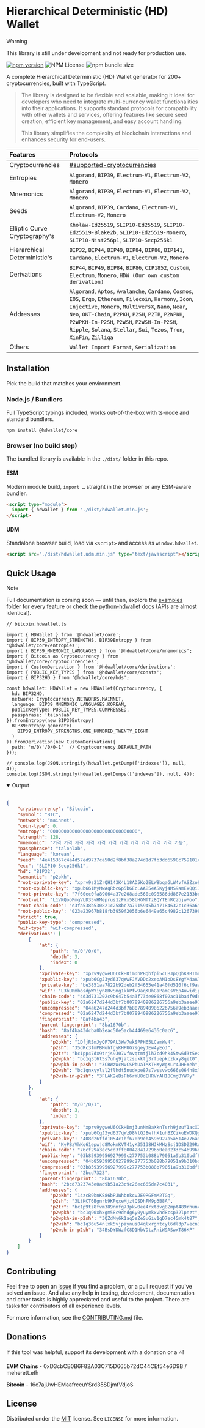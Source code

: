 # Hierarchical Deterministic (HD) Wallet

> [!WARNING]
> This library is still under development and not ready for production use.

[![npm version](https://img.shields.io/npm/v/@hdwallet/core)](https://www.npmjs.com/package/@hdwallet/core)
![NPM License](https://img.shields.io/npm/l/%40hdwallet%2Fcore?color=%23000000)
![npm bundle size](https://img.shields.io/bundlephobia/minzip/%40hdwallet%2Fcore)

A complete Hierarchical Deterministic (HD) Wallet generator for 200+ cryptocurrencies, built with TypeScript.

> The library is designed to be flexible and scalable, making it ideal for developers who need to integrate multi-currency wallet functionalities into their applications. 
> It supports standard protocols for compatibility with other wallets and services, offering features like secure seed creation, efficient key management, and easy account handling.
>
> This library simplifies the complexity of blockchain interactions and enhances security for end-users. 

| Features                      | Protocols                                                                                                                                                                                                                                                                                                                                                                                                             |
|:------------------------------|:----------------------------------------------------------------------------------------------------------------------------------------------------------------------------------------------------------------------------------------------------------------------------------------------------------------------------------------------------------------------------------------------------------------------|
| Cryptocurrencies              | <a href="https://hdwallet.io/cryptocurrencies">#supported-cryptocurrencies</a>                                                                                                                                                                                                                                                                                                                                        |
| Entropies                     | ``Algorand``, ``BIP39``, ``Electrum-V1``, ``Electrum-V2``, ``Monero``                                                                                                                                                                                                                                                                                                                                                 |
| Mnemonics                     | ``Algorand``, ``BIP39``, ``Electrum-V1``, ``Electrum-V2``, ``Monero``                                                                                                                                                                                                                                                                                                                                                 |
| Seeds                         | ``Algorand``, ``BIP39``, ``Cardano``, ``Electrum-V1``, ``Electrum-V2``, ``Monero``                                                                                                                                                                                                                                                                                                                                    |
| Elliptic Curve Cryptography's | ``Kholaw-Ed25519``, ``SLIP10-Ed25519``, ``SLIP10-Ed25519-Blake2b``, ``SLIP10-Ed25519-Monero``, ``SLIP10-Nist256p1``, ``SLIP10-Secp256k1``                                                                                                                                                                                                                                                                             |
| Hierarchical Deterministic's  | ``BIP32``, ``BIP44``, ``BIP49``, ``BIP84``, ``BIP86``, ``BIP141``, ``Cardano``, ``Electrum-V1``, ``Electrum-V2``, ``Monero``                                                                                                                                                                                                                                                                                          |
| Derivations                   | ``BIP44``, ``BIP49``, ``BIP84``, ``BIP86``, ``CIP1852``, ``Custom``, ``Electrum``, ``Monero``, ``HDW (Our own custom derivation)``                                                                                                                                                                                                                                                                                    |
| Addresses                     | ``Algorand``, ``Aptos``, ``Avalanche``, ``Cardano``, ``Cosmos``, ``EOS``, ``Ergo``, ``Ethereum``, ``Filecoin``, ``Harmony``, ``Icon``, ``Injective``, ``Monero``, ``MultiversX``, ``Nano``, ``Near``, ``Neo``, ``OKT-Chain``, ``P2PKH``, ``P2SH``, ``P2TR``, ``P2WPKH``, ``P2WPKH-In-P2SH``, ``P2WSH``, ``P2WSH-In-P2SH``, ``Ripple``, ``Solana``, ``Stellar``, ``Sui``, ``Tezos``, ``Tron``, ``XinFin``, ``Zilliqa`` |
| Others                        | ``Wallet Import Format``, ``Serialization``                                                                                                                                                                                                                                                                                                                                                                           |

## Installation

Pick the build that matches your environment.

### Node.js / Bundlers

Full TypeScript typings included, works out-of-the-box with ts-node and standard bundlers.

```shell
npm install @hdwallet/core
```

### Browser (no build step)

The bundled library is available in the `./dist/` folder in this repo.

#### ESM

Modern module build, `import …` straight in the browser or any ESM-aware bundler.

```html
<script type="module">
  import { hdwallet } from './dist/hdwallet.min.js';
</script>
```

#### UDM

Standalone browser build, load via `<script>` and access as `window.hdwallet`.

```html
<script src="./dist/hdwallet.udm.min.js" type="text/javascript"></script>
```

## Quick Usage

> [!NOTE]
> Full documentation is coming soon — until then, explore the [examples](https://github.com/hdwallet-io/hdwallet.js/blob/master/examples) folder for every feature or check the [python-hdwallet](https://github.com/hdwallet-io/python-hdwallet) docs (APIs are almost identical).

```node
// bitcoin.hdwallet.ts

import { HDWallet } from '@hdwallet/core';
import { BIP39_ENTROPY_STRENGTHS, BIP39Entropy } from '@hdwallet/core/entropies';
import { BIP39_MNEMONIC_LANGUAGES } from '@hdwallet/core/mnemonics';
import { Bitcoin as Cryptocurrency } from '@hdwallet/core/cryptocurrencies';
import { CustomDerivation } from '@hdwallet/core/derivations';
import { PUBLIC_KEY_TYPES } from '@hdwallet/core/consts';
import { BIP32HD } from '@hdwallet/core/hds';

const hdwallet: HDWallet = new HDWallet(Cryptocurrency, {
  hd: BIP32HD,
  network: Cryptocurrency.NETWORKS.MAINNET,
  language: BIP39_MNEMONIC_LANGUAGES.KOREAN,
  publicKeyType: PUBLIC_KEY_TYPES.COMPRESSED,
  passphrase: 'talonlab'
}).fromEntropy(new BIP39Entropy(
  BIP39Entropy.generate(
    BIP39_ENTROPY_STRENGTHS.ONE_HUNDRED_TWENTY_EIGHT
  )
)).fromDerivation(new CustomDerivation({
  path: 'm/0\'/0/0-1'  // Cryptocurrency.DEFAULT_PATH
}));

// console.log(JSON.stringify(hdwallet.getDump(['indexes']), null, 4));
console.log(JSON.stringify(hdwallet.getDumps(['indexes']), null, 4));
```

<details open>
  <summary>Output</summary><br/>

```json
{
    "cryptocurrency": "Bitcoin",
    "symbol": "BTC",
    "network": "mainnet",
    "coin-type": 0,
    "entropy": "00000000000000000000000000000000",
    "strength": 128,
    "mnemonic": "가격 가격 가격 가격 가격 가격 가격 가격 가격 가격 가격 가능",
    "passphrase": "talonlab",
    "language": "korean",
    "seed": "4e415367c4a4d57ed9737ca50d2f8bf38a274d1d7fb3dd6598c759101c595cdf54045dbaeb216cf3751ce47862c41ff79caf961ca6c2aed11854afeb5efc1ab7",
    "ecc": "SLIP10-Secp256k1",
    "hd": "BIP32",
    "semantic": "p2pkh",
    "root-xprivate-key": "xprv9s21ZrQH143K4L18AD5Ko2ELW8bqaGLW4vfASZzo9yEN8fkZPZLdECXWXAMovtonu7DdEFwJuYH31QT96FWJUfkiLUVT8t8e3WNDiwZkuLJ",
    "root-xpublic-key": "xpub661MyMwAqRbcGp5bGEcLAAB54ASKyj4MS9amExQQiJmM1U5hw6esmzqzNQtquzBRNvLWtPC2kRu2kZR888FSAiZRpvKdjgbmoKRCgGM1YEy",
    "root-private-key": "7f60ec0fa89064a37e208ade560c098586dd887e2133bee4564af1de52bc7f5c",
    "root-wif": "L1VKQooPmgVLD35vHMeprus1zFYx58bHGMfTz8QYTEnRCzbjwMoo",
    "root-chain-code": "e3fa538b530821c258bc7a7915945b7a7184632c1c36a6f165f52690984633b0",
    "root-public-key": "023e23967b818fb3959f2056b6e6449a65c4982c1267398d8897b921ab53b0be4b",
    "strict": true,
    "public-key-type": "compressed",
    "wif-type": "wif-compressed",
    "derivations": [
        {
            "at": {
                "path": "m/0'/0/0",
                "depth": 3,
                "index": 0
            },
            "xprivate-key": "xprv9ygweU6CCkHDimDhPBgbfpi5cLBJpQQhKKRTmn4FdV8QFJ6d2ykk4rwbjftRqZi4qf4NH5ASXnQFYy5misVR3bbLu5pFtNUh83zorMeedVk",
            "xpublic-key": "xpub6CgJ3yd637qWwFJAVDDc2xepAN1oDs8YgYM4aATsBpfP86RmaX4zcfG5avjbFfogEdYRfh7tGjH8sNWpxxsic1aZfaaPVEtZDeCy6rYPL9r",
            "private-key": "be3851aa7822b92deb2f34655e41a40fd510f6cf9aa2a4f0c4d7a4bc81f0ad74",
            "wif": "L3bURmbosdpWYiyn8RvSmg1kkPfw9aqKUhGaPamCsV6p4uwidip9",
            "chain-code": "4d3d731202c9b647b54a3f73de0868f02ac11ba4f9def204ec1b5831334088a9",
            "public-key": "02a6247d244d3bf7b8078940986226756a9eb3aaee97267dabef906c7357f1866b",
            "uncompressed": "04a6247d244d3bf7b8078940986226756a9eb3aaee97267dabef906c7357f1866b2cad34bdb883f6f0230ee513b756815fd8742da754af2d1c40cde277e3302da4",
            "compressed": "02a6247d244d3bf7b8078940986226756a9eb3aaee97267dabef906c7357f1866b",
            "fingerprint": "8af4ba43",
            "parent-fingerprint": "8ba1670b",
            "hash": "8af4ba43dcba0b2eac50e5acb44469e6436c0ac6",
            "addresses": {
                "p2pkh": "1DfjRSmJyQP79AL3Ww7wkSPPH65LCamWv4",
                "p2sh": "35dRc3fmPBMuhfgyKHPUG7sgeyJEw4yEoJ",
                "p2tr": "bc1pp47dx9trjs9307vfnvqtmtjlh7cd9hk45tw6d3t5ezj4u3n5aw5qvrpmum",
                "p2wpkh": "bc1q3t6t5s7uhg9jatzsukktg3rfuepkczkxy8qet0",
                "p2wpkh-in-p2sh": "3CBWzWcMVCSPbUaTMXTHXyWgXLr4JHEYeh",
                "p2wsh": "bc1qnxyylsl2flhdt5nudxpe87s7wssvwc666s064h8xlf2gmr670thsz3y88x",
                "p2wsh-in-p2sh": "3FLAK2eBsFb6rYU8dEHRVrAH18CmgBYWRy"
            }
        },
        {
            "at": {
                "path": "m/0'/0/1",
                "depth": 3,
                "index": 1
            },
            "xprivate-key": "xprv9ygweU6CCkHDmj3unNmBaXknTsrh9jzuY1acX2GQZ3pDrFMM4uskpf7CciYNKnXxs9YfDD173rxoCpErE3HzcNP5NSDhyKqtEoRW3wgd9ap",
            "xpublic-key": "xpub6CgJ3yd637qWzD8NtQJBwfhX1uhBZCikuEWDKQg27PMCj3gVcTC1NTRgU2Rdzzu9oS4tDnG2yNNmtmpDjo2XaUHFaNxSaJGUGimCq9pz4ma",
            "private-key": "408d26ffd1054c1bf670b9eb4596927a5a514e776a96c1207545b24164a39b3b",
            "wif": "KyPBzVhKq61epwjd8MokmKVT41yK35138HJkMHzSsj1DSDZ29RqH",
            "chain-code": "76cf29a3ec5cd3ff80042841729650ea0233c546996da51e9bc2aa55aeae0a3a",
            "public-key": "03b85939956927999c277753b088b79051a9b310bdf8bb5133b19e9d6afde53a2d",
            "uncompressed": "04b85939956927999c277753b088b79051a9b310bdf8bb5133b19e9d6afde53a2d916877edeca0bd2af66974947301610d672a706cf14ae52a42903670c002d6a1",
            "compressed": "03b85939956927999c277753b088b79051a9b310bdf8bb5133b19e9d6afde53a2d",
            "fingerprint": "2bcd7323",
            "parent-fingerprint": "8ba1670b",
            "hash": "2bcd7323743e0ad9b51a23c9c26ec665da7c4031",
            "addresses": {
                "p2pkh": "14zcB9bnKS86bPJWhbnkcvJE9RGFmM2TGq",
                "p2sh": "3LtKCT6Bgnrb9KPqxeMjztQSDhFM9p3B8A",
                "p2tr": "bc1p9tz8fvm389nmfg73pkw0ee4rxtdvg82mpt489rhunv5lys450htsjc4vtq",
                "p2wpkh": "bc1q90xhxgm58c9dndg6y0yuymkxvhd8csp32lpnzt",
                "p2wpkh-in-p2sh": "3QZdMy6k1aq5sZeSuGiv1gD7ec45mk4t87",
                "p2wsh": "bc1q36u54nlxk5vjpaynus04qlxrgntcyl6dl3p7vecn3xj37cqjphqsfvjjh4",
                "p2wsh-in-p2sh": "34BsDYDWzfC8D1HbVDtzRniW9ASwxT86KP"
            }
        }
    ]
}
```
</details>

## Contributing

Feel free to open an [issue](https://github.com/hdwallet-io/hdwallet.js/issues) if you find a problem,
or a pull request if you've solved an issue. And also any help in testing, development,
documentation and other tasks is highly appreciated and useful to the project.
There are tasks for contributors of all experience levels.

For more information, see the [CONTRIBUTING.md](https://github.com/hdwallet-io/hdwallet.js/blob/master/CONTRIBUTING.md) file.

## Donations

If this tool was helpful, support its development with a donation or a ⭐!

**EVM Chains** - 0xD3cbCB0B6F82A03C715D665b72dC44CEf54e6D9B / meherett.eth

**Bitcoin** - 16c7ajUwHEMaafrceuYSrd35SDjmfVdjoS

## License

Distributed under the [MIT](https://github.com/hdwallet-io/hdwallet.js/blob/master/LICENSE) license. See ``LICENSE`` for more information.

